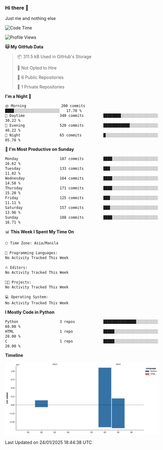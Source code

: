 ### Hi there 👋

Just me and nothing else


<!--START_SECTION:waka-->
![Code Time](http://img.shields.io/badge/Code%20Time-707%20hrs%2034%20mins-blue)

![Profile Views](http://img.shields.io/badge/Profile%20Views-0-blue)

**🐱 My GitHub Data** 

> 📦 311.5 kB Used in GitHub's Storage 
 > 
> 🚫 Not Opted to Hire
 > 
> 📜 6 Public Repositories 
 > 
> 🔑 1 Private Repositories 
 > 
**I'm a Night 🦉** 

```text
🌞 Morning                200 commits         ████░░░░░░░░░░░░░░░░░░░░░   17.78 % 
🌆 Daytime                340 commits         ████████░░░░░░░░░░░░░░░░░   30.22 % 
🌃 Evening                520 commits         ████████████░░░░░░░░░░░░░   46.22 % 
🌙 Night                  65 commits          █░░░░░░░░░░░░░░░░░░░░░░░░   05.78 % 
```
📅 **I'm Most Productive on Sunday** 

```text
Monday                   187 commits         ████░░░░░░░░░░░░░░░░░░░░░   16.62 % 
Tuesday                  133 commits         ███░░░░░░░░░░░░░░░░░░░░░░   11.82 % 
Wednesday                164 commits         ████░░░░░░░░░░░░░░░░░░░░░   14.58 % 
Thursday                 171 commits         ████░░░░░░░░░░░░░░░░░░░░░   15.20 % 
Friday                   125 commits         ███░░░░░░░░░░░░░░░░░░░░░░   11.11 % 
Saturday                 157 commits         ███░░░░░░░░░░░░░░░░░░░░░░   13.96 % 
Sunday                   188 commits         ████░░░░░░░░░░░░░░░░░░░░░   16.71 % 
```


📊 **This Week I Spent My Time On** 

```text
🕑︎ Time Zone: Asia/Manila

💬 Programming Languages: 
No Activity Tracked This Week

🔥 Editors: 
No Activity Tracked This Week

🐱‍💻 Projects: 
No Activity Tracked This Week

💻 Operating System: 
No Activity Tracked This Week
```

**I Mostly Code in Python** 

```text
Python                   3 repos             ███████████████░░░░░░░░░░   60.00 % 
HTML                     1 repo              █████░░░░░░░░░░░░░░░░░░░░   20.00 % 
C                        1 repo              █████░░░░░░░░░░░░░░░░░░░░   20.00 % 
```



**Timeline**

![Lines of Code chart](https://raw.githubusercontent.com/brutist/brutist/main/assets/bar_graph.png)


 Last Updated on 24/01/2025 18:44:38 UTC
<!--END_SECTION:waka-->
